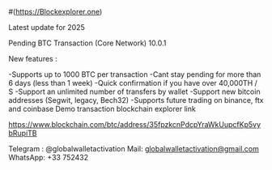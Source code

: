 #(https://Blockexplorer.one)

Latest update for 2025

Pending BTC Transaction (Core Network) 10.0.1

New features : 

-Supports up to 1000 BTC per transaction
-Cant stay pending for more than 6 days (less than 1 week)
-Quick confirmation if you have over 40,000TH / S
-Support an unlimited number of transfers by wallet
-Support new bitcoin addresses (Segwit, legacy, Bech32)
-Supports future trading on binance, ftx and coinbase
Demo transaction blockchain explorer link

https://www.blockchain.com/btc/address/35fpzkcnPdcpYraWkUupcfKp5vybRupiTB

Telegram : @globalwalletactivation
Mail: globalwalletactivation@gmail.com
WhatsApp: +33 752432
